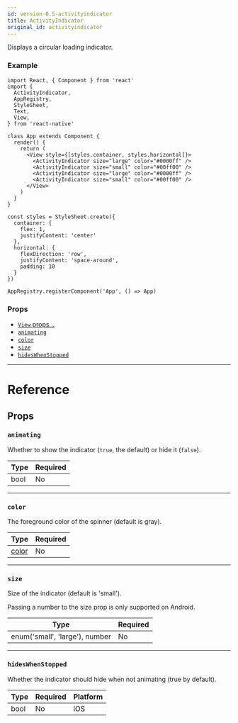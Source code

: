 ```yaml
---
id: version-0.5-activityindicator
title: ActivityIndicator
original_id: activityindicator
---
```


Displays a circular loading indicator.

### Example

```SnackPlayer
import React, { Component } from 'react'
import {
  ActivityIndicator,
  AppRegistry,
  StyleSheet,
  Text,
  View,
} from 'react-native'

class App extends Component {
  render() {
    return (
      <View style={[styles.container, styles.horizontal]}>
        <ActivityIndicator size="large" color="#0000ff" />
        <ActivityIndicator size="small" color="#00ff00" />
        <ActivityIndicator size="large" color="#0000ff" />
        <ActivityIndicator size="small" color="#00ff00" />
      </View>
    )
  }
}

const styles = StyleSheet.create({
  container: {
    flex: 1,
    justifyContent: 'center'
  },
  horizontal: {
    flexDirection: 'row',
    justifyContent: 'space-around',
    padding: 10
  }
})

AppRegistry.registerComponent('App', () => App)
```

### Props

- [`View` props...](view.md#props)
- [`animating`](activityindicator.md#animating)
- [`color`](activityindicator.md#color)
- [`size`](activityindicator.md#size)
- [`hidesWhenStopped`](activityindicator.md#hideswhenstopped)

---

# Reference

## Props

### `animating`

Whether to show the indicator (`true`, the default) or hide it (`false`).

| Type | Required |
| ---- | -------- |
| bool | No       |

---

### `color`

The foreground color of the spinner (default is gray).

| Type               | Required |
| ------------------ | -------- |
| [color](colors.md) | No       |

---

### `size`

Size of the indicator (default is 'small').

Passing a number to the size prop is only supported on Android.

| Type                           | Required |
| ------------------------------ | -------- |
| enum('small', 'large'), number | No       |

---

### `hidesWhenStopped`

Whether the indicator should hide when not animating (true by default).

| Type | Required | Platform |
| ---- | -------- | -------- |
| bool | No       | iOS      |
